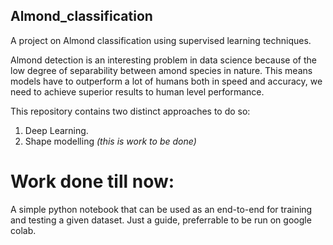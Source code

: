 ## Almond_classification
A project on Almond classification using supervised learning techniques.

Almond detection is an interesting problem in data science because of the low degree of separability between amond species in nature. This 
means models have to outperform a lot of humans both in speed and accuracy, we need to achieve superior results to human level performance.

This repository contains two distinct approaches to do so:
1. Deep Learning.
2. Shape modelling *(this is work to be done)*

# Work done till now:
A simple python notebook that can be used as an end-to-end for training and testing a given dataset.
Just a guide, preferrable to be run on google colab.
